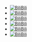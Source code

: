 * [![BiliBili](https://img.shields.io/badge/BiliBili-骥翼志-FF8C00?logo=bilibili)](https://b23.tv/lPZ0gr)
* [![BiliBili](https://img.shields.io/badge/BiliBili-教科书式帕琪-FF8C00?logo=bilibili)](https://b23.tv/rTsY3K)
* [![BiliBili](https://img.shields.io/badge/BiliBili-咸鸡嘎吱脆-FF8C00?logo=bilibili)](https://b23.tv/yEq6b1)
* [![BiliBili](https://img.shields.io/badge/BiliBili---星陌雪---FF8C00?logo=bilibili)](https://b23.tv/7HliLl)
* [![BiliBili](https://img.shields.io/badge/BiliBili-F小冷-FF8C00?logo=bilibili)](https://b23.tv/ukCYSs)
* [![BiliBili](https://img.shields.io/badge/BiliBili-二书子-FF8C00?logo=bilibili)](https://b23.tv/hmzHVh)